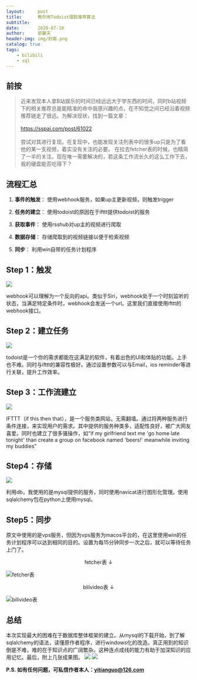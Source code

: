 ```yaml
---
layout:     post
title:      教你用Todoist摆脱推荐算法
subtitle:    
date:       2020-07-10
author:     郭翼天
header-img: img/封面.png
catalog: true
tags:
    - bilibili
    - sql
---
```


## 前按
>近来发现本人拿B站娱乐的时间已经远远大于学东西的时间，同时b站视频下的相关推荐总是能精准的命中我感兴趣的点，在不知觉之间已经沿着视频推荐链走了很远。为解决现状，找到一篇文章： <br />  
>https://sspai.com/post/61022 <br />  
>尝试对其进行复现。在复现中，也能发现关注列表中的很多up只是为了看他的某一支视频，着实没有关注的必要。
在拉去fetcher表的时候，也精简了一半的关注。现在唯一需要解决的，若这条工作流长久的这么工作下去，我的硬盘能否吃得下？


## 流程汇总
1. **事件的触发**：
使用webhook服务，如果up主更新视频，则触发trigger 

2. **任务的建立**：
使用todoist的原因在于ifttt提供todoist的服务

3. **获取事件**：
使用rsshub对up主的视频进行爬取

4. **数据存储**：
存储爬取到的视频链接以便于检索视频

5. **同步**：
利用win自带的任务计划程序


## Step 1：触发

![](https://tva1.sinaimg.cn/large/007S8ZIlgy1gglxloqni9j307905qwec.jpg)


webhook可以理解为一个反向的api。类似于Siri，webhook处于一个时刻监听的状态，当满足特定条件时，webhook会发送一个url。这里我们直接使用ifttt的webhook接口。

## Step 2：建立任务
![](https://tva1.sinaimg.cn/large/007S8ZIlgy1gglxlp306jj30ip06ljr7.jpg)

todoist是一个你的需求都能在这满足的软件，有着出色的UI和体贴的功能。上手也不难。同时与ifttt的兼容性极好。通过设置参数可以与Email，ios reminder等进行关联，提升工作效率。

## Step 3：工作流建立
![](https://tva1.sinaimg.cn/large/007S8ZIlgy1gglxlpwaprj30a702b07g.jpg)

IFTTT（if this then that），是一个服务类网站，无需翻墙。通过将两种服务进行条件连接，来实现用户的需求。其中提供的服务种类多，适配性良好，被广大网友喜爱。同时也建立了很多骚操作，如“if my girlfriend text me 'go home late tonight' than create a group on facebook named 'beers!' meanwhile inviting my buddies”


## Step4：存储
![](https://tva1.sinaimg.cn/large/007S8ZIlgy1gglxlphkjqj308p07d3yk.jpg)

利用db，我使用的是mysql提供的服务，同时使用navicat进行图形化管理。使用sqlalchemy包在python上使用mysql。


## Step5：同步
原文中使用的是vps服务，但因为vps服务为macos平台的，在这里使用win的任务计划程序可以达到相同的目的。设置为每15分钟同步一次之后，就可以等待任务上门了。

<center>fetcher表 ↓</center>

![fetcher表](https://tva1.sinaimg.cn/large/007S8ZIlgy1gglxlq9smcj30rd0653yn.jpg)



<center>bilivideo表 ↓</center>

![bilivideo表](https://tva1.sinaimg.cn/large/007S8ZIlgy1gglxlqsl2sj30nk05fmxa.jpg)

## 总结
本次实现最大的困难在于数据库整体框架的建立。从mysql的下载开始，到了解sqlalchemy的语法，读懂原作者程序，进行windows化的改造。真正用到的知识倒是不难，难的在于知识点的广阔繁杂。这种连点成线的能力有助于加深知识的应用记忆。最后，附上几张成果图。
![](https://tva1.sinaimg.cn/large/007S8ZIlgy1gglyjid26yj31400u0go9.jpg)
![](https://tva1.sinaimg.cn/large/007S8ZIlgy1gglyjgycztj31400u0wip.jpg)

**P.S. 如有任何问题，可私信作者本人：yitianguo@126.com**